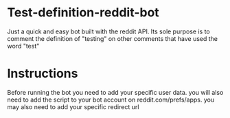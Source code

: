 # Test-definition-reddit-bot
Just a quick and easy bot built with the reddit API. Its sole purpose is to comment the definition of "testing" on other comments that have used the word "test"

# Instructions
Before running the bot you need to add your specific user data.
you will also need to add the script to your bot account on reddit.com/prefs/apps.
you may also need to add your specific redirect url
